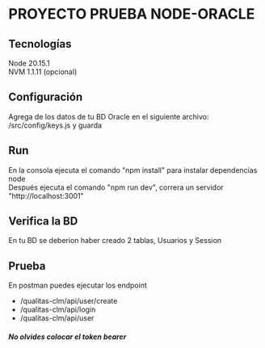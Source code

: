 # PROYECTO PRUEBA NODE-ORACLE

## Tecnologías
Node 20.15.1 <br>
NVM 1.1.11 (opcional)

## Configuración
Agrega de los datos de tu BD Oracle en el siguiente archivo: /src/config/keys.js y guarda

## Run
En la consola ejecuta el comando "npm install" para instalar dependencias node <br>
Después ejecuta el comando "npm run dev", correra un servidor "http://localhost:3001"

## Verifica la BD
En tu BD se deberion haber creado 2 tablas, Usuarios y Session

## Prueba
En postman puedes ejecutar los endpoint
<ul><li>/qualitas-clm/api/user/create</li><li>/qualitas-clm/api/login</li><li>/qualitas-clm/api/user</li></ul>

##### No olvides colocar el token bearer
